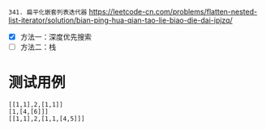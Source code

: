 
`341. 扁平化嵌套列表迭代器` https://leetcode-cn.com/problems/flatten-nested-list-iterator/solution/bian-ping-hua-qian-tao-lie-biao-die-dai-ipjzq/
- [x] 方法一：深度优先搜索
- [ ] 方法二：栈

# 测试用例

```
[[1,1],2,[1,1]]
[1,[4,[6]]]
[[1,1],2,[1,1,[4,5]]]
```

